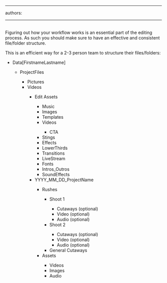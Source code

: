 

---
authors:

---




<span class='intro'> <br>Figuring out how your workflow works is an essential part of the editing process. As such you should make sure to have an effective and consistent file/folder structure. </span>

<p>​This is&#160;an efficient way for a 2-3 person team to structure their files/folders&#58;</p><p></p><ul><li>Data[FirstnameLastname]<br></li><ul><li>ProjectFiles </li><ul><li>Pictures​</li><li>Videos</li><ul><li>Edit Assets</li><ul><li>Music</li><li>Images</li><li>Templates​</li><li>Videos</li><ul><li>CTA</li></ul><li>Stings</li><li>Effects</li><li>LowerThirds</li><li>Transitions</li><li>LiveStream</li><li>Fonts</li><li>Intros_Outros</li><li>SoundEffects</li></ul><li>YYYY_MM_DD_ProjectName</li><ul><li>Rushes</li><ul><li>Shoot 1</li><ul><li>Cutaways (optional)</li><li>Video (optional)</li><li>Audio (optional)</li></ul><li>Shoot 2</li><ul><li>Cutaways (optional)</li><li>Video (optional)</li><li>Audio (optional)</li></ul><li>General Cutaways</li></ul><li>Assets</li><ul><li>Videos</li><li>Images</li><li>Audio</li></ul></ul></ul></ul></ul></ul><p><br></p>


